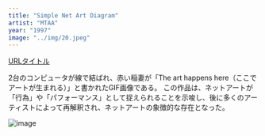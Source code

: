 ```yaml
---
title: "Simple Net Art Diagram"
artist: "MTAA"
year: "1997"
image: "../img/20.jpeg"
---
```


[URLタイトル](http://google.com)

2台のコンピュータが線で結ばれ、赤い稲妻が「The art happens here（ここでアートが生まれる）」と書かれたGIF画像である。
この作品は、ネットアートが「行為」や「パフォーマンス」として捉えられることを示唆し、後に多くのアーティストによって再解釈され、ネットアートの象徴的な存在となった。

![image](https://d1v7jayx2s9clc.cloudfront.net/user/pages/45.simple-net-art-diagram/netartdiagram.gif "MTAA, Simple Net Art Diagram, ca. 1997. Animated GIF.")